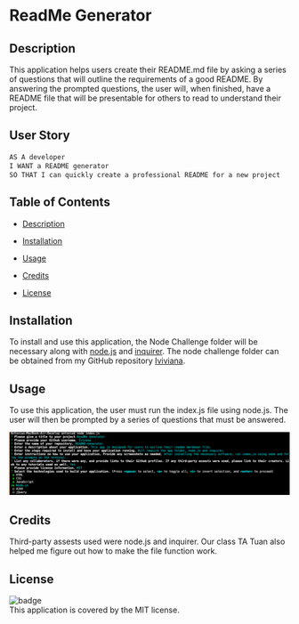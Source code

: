  
  <h1>ReadMe Generator</h1>

  ## Description
  This application helps users create their README.md file by asking a series of questions that will outline the requirements of a good README. By answering the prompted questions, the user will, when finished, have a README file that will be presentable for others to read to understand their project.

  ## User Story

  ```
  AS A developer
  I WANT a README generator
  SO THAT I can quickly create a professional README for a new project
  ```

  ## Table of Contents
  * [Description](#description)

  * [Installation](#installation)

  * [Usage](#usage)

  * [Credits](#credit)
  
  * [License](#license)

  ## Installation
  To install and use this application, the Node Challenge folder will be necessary along with [node.js](https://nodejs.org/en/) and [inquirer](https://www.npmjs.com/package/inquirer). The node challenge folder can be obtained from my GitHub repository [Iviviana](https://github.com/Iviviana/README-Generator).

  ## Usage
  To use this application, the user must run the index.js file using node.js. The user will then be prompted by a series of questions that must be answered.

  ![Questions the user will be prompted to answer](./utils/prompts.png)

  ## Credits
  Third-party assests used were node.js and inquirer. Our class TA Tuan also helped me figure out how to make the file function work.

  ## License
  ![badge](https://img.shields.io/badge/license-MIT-blue) <br />
  This application is covered by the MIT license.


